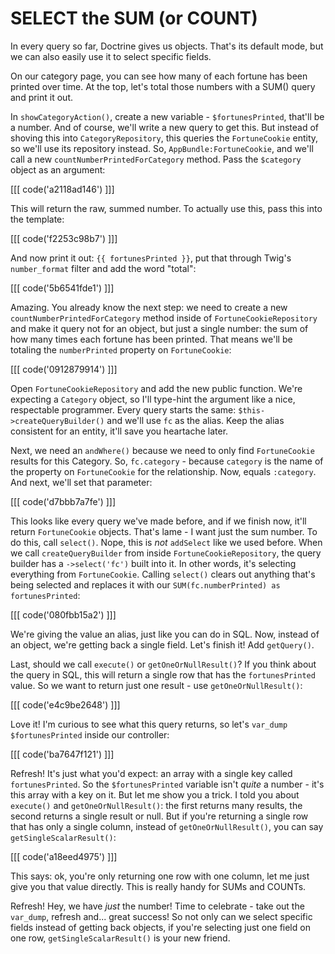 # SELECT the SUM (or COUNT)

In every query so far, Doctrine gives us objects. That's its default mode,
but we can also easily use it to select specific fields.

On our category page, you can see how many of each fortune has been printed
over time. At the top, let's total those numbers with a SUM() query and print
it out.

In `showCategoryAction()`, create a new variable - `$fortunesPrinted`, that'll
be a number. And of course, we'll write a new query to get this. But instead
of shoving this into `CategoryRepository`, this queries the `FortuneCookie`
entity, so we'll use its repository instead. So, `AppBundle:FortuneCookie`,
and we'll call a new `countNumberPrintedForCategory` method. Pass the `$category`
object as an argument:

[[[ code('a2118ad146') ]]]

This will return the raw, summed number. To actually use this, pass this
into the template:

[[[ code('f2253c98b7') ]]]

And now print it out: `{{ fortunesPrinted }}`, put that through Twig's
`number_format` filter and add the word "total":

[[[ code('5b6541fde1') ]]]

Amazing. You already know the next step: we need to create a new
`countNumberPrintedForCategory` method inside of `FortuneCookieRepository`
and make it query not for an object, but just a single number: the sum of
how many times each fortune has been printed. That means we'll be totaling
the `numberPrinted` property on `FortuneCookie`:

[[[ code('0912879914') ]]]

Open `FortuneCookieRepository` and add the new public function. We're expecting
a `Category` object, so I'll type-hint the argument like a nice, respectable
programmer. Every query starts the same: `$this->createQueryBuilder()` and
we'll use `fc` as the alias. Keep the alias consistent for an entity, it'll
save you heartache later.

Next, we need an `andWhere()` because we need to only find `FortuneCookie`
results for this Category. So, `fc.category` - because `category` is the
name of the property on `FortuneCookie` for the relationship. Now, equals
`:category`. And next, we'll set that parameter:

[[[ code('d7bbb7a7fe') ]]]

This looks like every query we've made before, and if we finish now, it'll
return `FortuneCookie` objects. That's lame - I want just the sum number.
To do this, call `select()`. Nope, this is *not* `addSelect` like we used
before. When we call `createQueryBuilder` from inside `FortuneCookieRepository`,
the query builder has a `->select('fc')` built into it. In other words, it's
selecting everything from `FortuneCookie`. Calling `select()` clears out
anything that's being selected and replaces it with our
`SUM(fc.numberPrinted) as fortunesPrinted`:

[[[ code('080fbb15a2') ]]]

We're giving the value an alias, just like you can do in SQL. Now, instead
of an object, we're getting back a single field. Let's finish it! Add `getQuery()`.

Last, should we call `execute()` or `getOneOrNullResult()`? If you think
about the query in SQL, this will return a single row that has the `fortunesPrinted`
value. So we want to return just one result - use `getOneOrNullResult()`:

[[[ code('e4c9be2648') ]]]

Love it! I'm curious to see what this query returns, so let's `var_dump`
`$fortunesPrinted` inside our controller:

[[[ code('ba7647f121') ]]]

Refresh! It's just what you'd expect: an array with a single key called `fortunesPrinted`.
So the `$fortunesPrinted` variable isn't *quite* a number - it's this array
with a key on it. But let me show you a trick. I told you about `execute()`
and `getOneOrNullResult()`: the first returns many results, the second returns
a single result or null. But if you're returning a single row that has only
a single column, instead of `getOneOrNullResult()`, you can say `getSingleScalarResult()`:

[[[ code('a18eed4975') ]]]

This says: ok, you're only returning one row with one column, let me just
give you that value directly. This is really handy for SUMs and COUNTs.

Refresh! Hey, we have *just* the number! Time to celebrate - take out the
`var_dump`, refresh and... great success! So not only can we select specific
fields instead of getting back objects, if you're selecting just one field
on one row, `getSingleScalarResult()` is your new friend.


